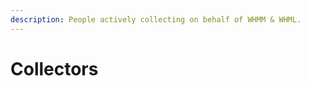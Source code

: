 ```yaml
---
description: People actively collecting on behalf of WHMM & WHML.
---
```


# Collectors

##



###

